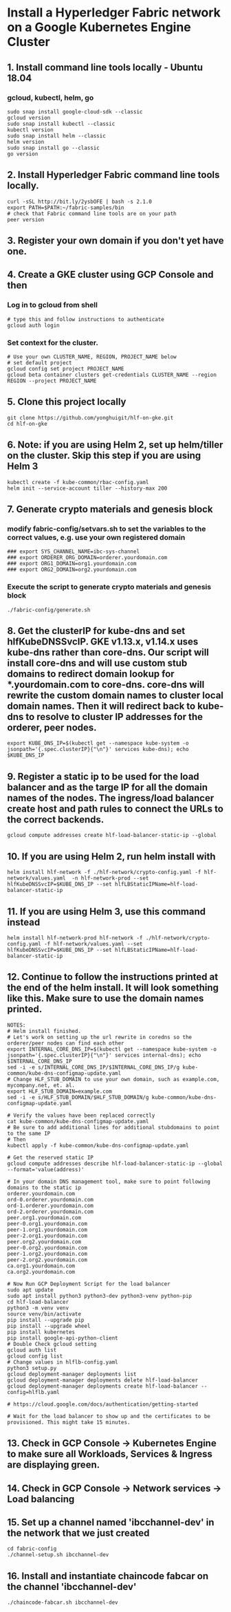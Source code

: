 # Install a Hyperledger Fabric network on a Google Kubernetes Engine Cluster

## 1. Install command line tools locally - Ubuntu 18.04
### gcloud, kubectl, helm, go
```
sudo snap install google-cloud-sdk --classic
gcloud version
sudo snap install kubectl --classic
kubectl version
sudo snap install helm --classic
helm version
sudo snap install go --classic
go version
```

## 2. Install Hyperledger Fabric command line tools locally.
```
curl -sSL http://bit.ly/2ysbOFE | bash -s 2.1.0
export PATH=$PATH:~/fabric-samples/bin
# check that Fabric command line tools are on your path
peer version
```

## 3. Register your own domain if you don't yet have one.

## 4. Create a GKE cluster using GCP Console and then
### Log in to gcloud from shell  
```
# type this and follow instructions to authenticate
gcloud auth login
```
### Set context for the cluster. 
```
# Use your own CLUSTER_NAME, REGION, PROJECT_NAME below
# set default project
gcloud config set project PROJECT_NAME
gcloud beta container clusters get-credentials CLUSTER_NAME --region REGION --project PROJECT_NAME
```
## 5. Clone this project locally
```
git clone https://github.com/yonghuigit/hlf-on-gke.git  
cd hlf-on-gke
```
## 6. Note: if you are using Helm 2, set up helm/tiller on the cluster. Skip this step if you are using Helm 3
```
kubectl create -f kube-common/rbac-config.yaml  
helm init --service-account tiller --history-max 200
```
## 7. Generate crypto materials and genesis block 
### modify fabric-config/setvars.sh to set the variables to the correct values, e.g. use your own registered domain 
```
### export SYS_CHANNEL_NAME=ibc-sys-channel
### export ORDERER_ORG_DOMAIN=orderer.yourdomain.com
### export ORG1_DOMAIN=org1.yourdomain.com
### export ORG2_DOMAIN=org2.yourdomain.com
```
### Execute the script to generate crypto materials and genesis block 
```
./fabric-config/generate.sh
```
## 8. Get the clusterIP for kube-dns and set hlfKubeDNSSvcIP. GKE v1.13.x, v1.14.x uses kube-dns rather than core-dns. Our script will install core-dns and will use custom stub domains to redirect domain lookup for *.yourdomain.com to core-dns. core-dns will rewrite the custom domain names to cluster local domain names. Then it will redirect back to kube-dns to resolve to cluster IP addresses for the orderer, peer nodes. 
```
export KUBE_DNS_IP=$(kubectl get --namespace kube-system -o jsonpath='{.spec.clusterIP}{"\n"}' services kube-dns); echo $KUBE_DNS_IP
```
## 9. Register a static ip to be used for the load balancer and as the targe IP for all the domain names of the nodes. The ingress/load balancer create host and path rules to connect the URLs to the correct backends.
```
gcloud compute addresses create hlf-load-balancer-static-ip --global
```
## 10. If you are using Helm 2, run helm install with
```
helm install hlf-network -f ./hlf-network/crypto-config.yaml -f hlf-network/values.yaml  -n hlf-network-prod --set hlfKubeDNSSvcIP=$KUBE_DNS_IP --set hlfLBStaticIPName=hlf-load-balancer-static-ip
```
## 11. If you are using Helm 3, use this command instead
```
helm install hlf-network-prod hlf-network -f ./hlf-network/crypto-config.yaml -f hlf-network/values.yaml --set hlfKubeDNSSvcIP=$KUBE_DNS_IP --set hlfLBStaticIPName=hlf-load-balancer-static-ip
```
## 12. Continue to follow the instructions printed at the end of the helm install. It will look something like this. Make sure to use the domain names printed.
```
NOTES:
# Helm install finished.
# Let's work on setting up the url rewrite in coredns so the orderer/peer nodes can find each other
export INTERNAL_CORE_DNS_IP=$(kubectl get --namespace kube-system -o jsonpath='{.spec.clusterIP}{"\n"}' services internal-dns); echo $INTERNAL_CORE_DNS_IP
sed -i -e s/INTERNAL_CORE_DNS_IP/$INTERNAL_CORE_DNS_IP/g kube-common/kube-dns-configmap-update.yaml
# Change HLF_STUB_DOMAIN to use your own domain, such as example.com, mycompany.net, et. al.
export HLF_STUB_DOMAIN=example.com
sed -i -e s/HLF_STUB_DOMAIN/$HLF_STUB_DOMAIN/g kube-common/kube-dns-configmap-update.yaml

# Verify the values have been replaced correctly
cat kube-common/kube-dns-configmap-update.yaml
# Be sure to add additional lines for additional stubdomains to point to the same IP
# Then
kubectl apply -f kube-common/kube-dns-configmap-update.yaml

# Get the reserved static IP
gcloud compute addresses describe hlf-load-balancer-static-ip --global --format='value(address)'

# In your domain DNS management tool, make sure to point following domains to the static ip
orderer.yourdomain.com
ord-0.orderer.yourdomain.com
ord-1.orderer.yourdomain.com
ord-2.orderer.yourdomain.com
peer.org1.yourdomain.com
peer-0.org1.yourdomain.com
peer-1.org1.yourdomain.com
peer-2.org1.yourdomain.com
peer.org2.yourdomain.com
peer-0.org2.yourdomain.com
peer-1.org2.yourdomain.com
peer-2.org2.yourdomain.com
ca.org1.yourdomain.com
ca.org2.yourdomain.com

# Now Run GCP Deployment Script for the load balancer
sudo apt update
sudo apt install python3 python3-dev python3-venv python-pip
cd hlf-load-balancer
python3 -m venv venv
source venv/bin/activate
pip install --upgrade pip
pip install --upgrade wheel
pip install kubernetes
pip install google-api-python-client
# Double Check gcloud setting
gcloud auth list
gcloud config list
# Change values in hlflb-config.yaml
python3 setup.py
gcloud deployment-manager deployments list
gcloud deployment-manager deployments delete hlf-load-balancer
gcloud deployment-manager deployments create hlf-load-balancer --config=hlflb.yaml

# https://cloud.google.com/docs/authentication/getting-started

# Wait for the load balancer to show up and the certificates to be provisioned. This might take 15 minutes.
```

## 13. Check in GCP Console -> Kubernetes Engine to make sure all Workloads, Services & Ingress are displaying green.

## 14. Check in GCP Console -> Network services -> Load balancing

## 15. Set up a channel named 'ibcchannel-dev' in the network that we just created
```
cd fabric-config
./channel-setup.sh ibcchannel-dev
```

## 16. Install and instantiate chaincode fabcar on the channel 'ibcchannel-dev'
```
./chaincode-fabcar.sh ibcchannel-dev
```
